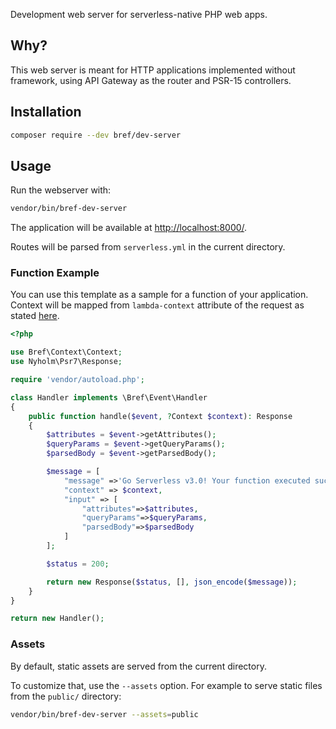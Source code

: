 Development web server for serverless-native PHP web apps.

## Why?

This web server is meant for HTTP applications implemented without framework, using API Gateway as the router and PSR-15 controllers.

## Installation

```bash
composer require --dev bref/dev-server
```

## Usage

Run the webserver with:

```bash
vendor/bin/bref-dev-server
```

The application will be available at [http://localhost:8000/](http://localhost:8000/).

Routes will be parsed from `serverless.yml` in the current directory.

### Function Example
You can use this template as a sample for a function of your application.
Context will be mapped from `lambda-context` attribute of the request as stated [here](https://bref.sh/docs/use-cases/http/advanced-use-cases#lambda-event-and-context). 

```php
<?php

use Bref\Context\Context;
use Nyholm\Psr7\Response;

require 'vendor/autoload.php';

class Handler implements \Bref\Event\Handler
{
    public function handle($event, ?Context $context): Response
    {
        $attributes = $event->getAttributes();
        $queryParams = $event->getQueryParams();
        $parsedBody = $event->getParsedBody();

        $message = [
            "message" =>'Go Serverless v3.0! Your function executed successfully!',
            "context" => $context,
            "input" => [
                "attributes"=>$attributes,
                "queryParams"=>$queryParams,
                "parsedBody"=>$parsedBody
            ]
        ];

        $status = 200;

        return new Response($status, [], json_encode($message));
    }
}

return new Handler();

```


### Assets

By default, static assets are served from the current directory.

To customize that, use the `--assets` option. For example to serve static files from the `public/` directory:

```bash
vendor/bin/bref-dev-server --assets=public
```
